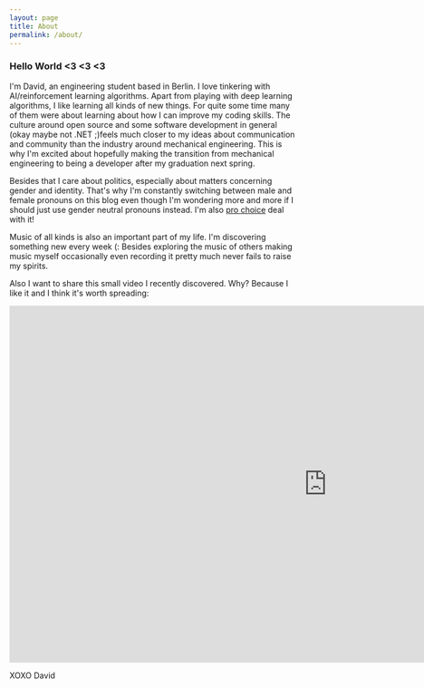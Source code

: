 ```yaml
---
layout: page
title: About
permalink: /about/
---
```



### Hello World <3 <3 <3

I'm David, an engineering student based in Berlin. I love tinkering with AI/reinforcement learning algorithms.
Apart from playing with deep learning algorithms, I like learning all kinds of new things. For quite some time many of them were about learning about how I can improve my coding skills.
The culture around open source and some software development in general (okay maybe not .NET ;)feels much closer to my ideas about communication and community than the industry around mechanical engineering. This is why I'm excited about hopefully making the transition from mechanical engineering to being a developer after my graduation next spring.

Besides that I care about politics, especially about matters concerning gender and identity. That's why I'm constantly switching between male and female pronouns on this blog even though I'm wondering more and more if I should just use gender neutral pronouns instead.
I'm also [pro choice](https://vimeo.com/152878123) deal with it!

Music of all kinds is also an important part of my life. I'm discovering something new every week (: Besides exploring the music of others making music myself occasionally even recording it pretty much never fails to raise my spirits.

Also I want to share this small video I recently discovered. Why? Because I like it and I think it's worth spreading:

<iframe width="1120" height="630" src="https://www.youtube.com/embed/oQbei5JGiT8" frameborder="0" allowfullscreen></iframe>

XOXO
David
